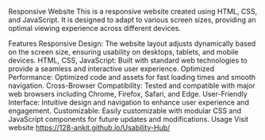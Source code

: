 Responsive Website
This is a responsive website created using HTML, CSS, and JavaScript. It is designed to adapt to various screen sizes, providing an optimal viewing experience across different devices.

Features
Responsive Design: The website layout adjusts dynamically based on the screen size, ensuring usability on desktops, tablets, and mobile devices.
HTML, CSS, JavaScript: Built with standard web technologies to provide a seamless and interactive user experience.
Optimized Performance: Optimized code and assets for fast loading times and smooth navigation.
Cross-Browser Compatibility: Tested and compatible with major web browsers including Chrome, Firefox, Safari, and Edge.
User-Friendly Interface: Intuitive design and navigation to enhance user experience and engagement.
Customizable: Easily customizable with modular CSS and JavaScript components for future updates and modifications.
Usage
Visit website https://128-ankit.github.io/Usability-Hub/

 

